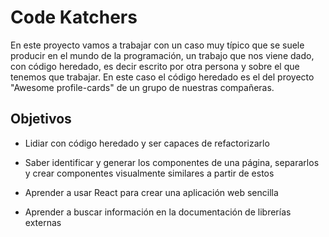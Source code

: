 # Code Katchers

En este proyecto vamos a trabajar con un caso muy típico que se suele producir en el mundo de la programación, un trabajo que nos viene dado, con código heredado, es decir escrito por otra persona y sobre el que tenemos que trabajar. En este caso el código heredado es el del proyecto "Awesome profile-cards" de un grupo de nuestras compañeras.

## Objetivos
* Lidiar con código heredado y ser capaces de refactorizarlo

* Saber identificar y generar los componentes de una página, separarlos y crear componentes visualmente similares a partir de estos

* Aprender a usar React para crear una aplicación web sencilla

* Aprender a buscar información en la documentación de librerías externas
